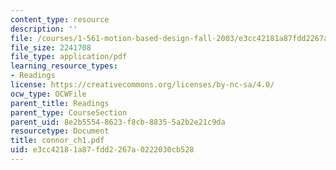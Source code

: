 ```yaml
---
content_type: resource
description: ''
file: /courses/1-561-motion-based-design-fall-2003/e3cc42181a87fdd2267a0222030cb528_connor_ch1.pdf
file_size: 2241708
file_type: application/pdf
learning_resource_types:
- Readings
license: https://creativecommons.org/licenses/by-nc-sa/4.0/
ocw_type: OCWFile
parent_title: Readings
parent_type: CourseSection
parent_uid: 8e2b5554-8623-f8cb-8835-5a2b2e21c9da
resourcetype: Document
title: connor_ch1.pdf
uid: e3cc4218-1a87-fdd2-267a-0222030cb528
---
```

